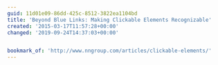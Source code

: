 ```yaml
---
guid: 11d01e09-86dd-425c-8512-3822ea1104bd
title: 'Beyond Blue Links: Making Clickable Elements Recognizable'
created: '2015-03-17T11:57:28+00:00'
changed: '2019-09-24T14:37:03+00:00'


bookmark_of: 'http://www.nngroup.com/articles/clickable-elements/'
---
```




